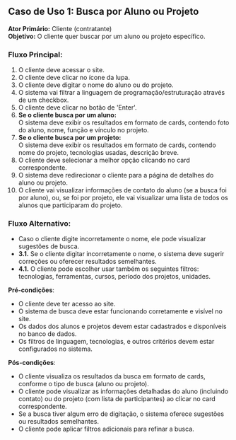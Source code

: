 ## Caso de Uso 1: Busca por Aluno ou Projeto
**Ator Primário:** Cliente (contratante)  
**Objetivo:** O cliente quer buscar por um aluno ou projeto específico.

### Fluxo Principal:
1. O cliente deve acessar o site.
2. O cliente deve clicar no ícone da lupa.
3. O cliente deve digitar o nome do aluno ou do projeto.
4. O sistema vai filtrar a linguagem de programação/estruturação através de um checkbox.
5. O cliente deve clicar no botão de 'Enter'.
6. **Se o cliente busca por um aluno:**  
   O sistema deve exibir os resultados em formato de cards, contendo foto do aluno, nome, função e vínculo no projeto.
7. **Se o cliente busca por um projeto:**  
   O sistema deve exibir os resultados em formato de cards, contendo nome do projeto, tecnologias usadas, descrição breve.
8. O cliente deve selecionar a melhor opção clicando no card correspondente.
9. O sistema deve redirecionar o cliente para a página de detalhes do aluno ou projeto.
10. O cliente vai visualizar informações de contato do aluno (se a busca foi por aluno), ou, se foi por projeto, ele vai visualizar uma lista de todos os alunos que participaram do projeto.

### Fluxo Alternativo:
- Caso o cliente digite incorretamente o nome, ele pode visualizar sugestões de busca.
- **3.1.** Se o cliente digitar incorretamente o nome, o sistema deve sugerir correções ou oferecer resultados semelhantes.
- **4.1.** O cliente pode escolher usar também os seguintes filtros: tecnologias, ferramentas, cursos, período dos projetos, unidades.

**Pré-condições**:

- O cliente deve ter acesso ao site.
- O sistema de busca deve estar funcionando corretamente e visível no site.
- Os dados dos alunos e projetos devem estar cadastrados e disponíveis no banco de dados.
- Os filtros de linguagem, tecnologias, e outros critérios devem estar configurados no sistema.

**Pós-condições**:

- O cliente visualiza os resultados da busca em formato de cards, conforme o tipo de busca (aluno ou projeto).
- O cliente pode visualizar as informações detalhadas do aluno (incluindo contato) ou do projeto (com lista de participantes) ao clicar no card correspondente.
- Se a busca tiver algum erro de digitação, o sistema oferece sugestões ou resultados semelhantes.
- O cliente pode aplicar filtros adicionais para refinar a busca.
